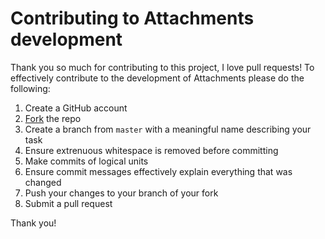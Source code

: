 # Contributing to Attachments development

Thank you so much for contributing to this project, I love pull requests! To effectively contribute to the development of Attachments please do the following:

1. Create a GitHub account
1. [Fork](https://help.github.com/articles/fork-a-repo) the repo
1. Create a branch from `master` with a meaningful name describing your task
1. Ensure extrenuous whitespace is removed before committing
1. Make commits of logical units
1. Ensure commit messages effectively explain everything that was changed
1. Push your changes to your branch of your fork
1. Submit a pull request

Thank you!
